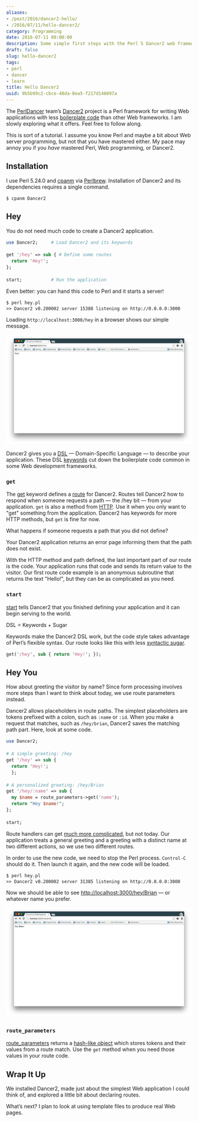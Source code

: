 ```yaml
---
aliases:
- /post/2016/dancer2-hello/
- /2016/07/11/hello-dancer2/
category: Programming
date: 2016-07-11 00:00:00
description: Some simple first steps with the Perl 5 Dancer2 web framework
draft: false
slug: hello-dancer2
tags:
- perl
- dancer
- learn
title: Hello Dancer2
uuid: 9b5b99c2-cbce-48da-8ea5-f217d146097a
---
```


The [PerlDancer](https://github.com/PerlDancer/) team’s
[Dancer2](https://metacpan.org/pod/Dancer2) project is a Perl framework
for writing Web applications with less [boilerplate
code](https://en.wikipedia.org/wiki/Boilerplate_code) than other Web
frameworks. I am slowly exploring what it offers. Feel free to follow
along.

This is sort of a tutorial. I assume you know Perl and maybe a bit about
Web server programming, but not that you have mastered either. My pace
may annoy you if you *have* mastered Perl, Web programming, or Dancer2.

## Installation

I use Perl 5.24.0 and [cpanm](https://metacpan.org/pod/App::cpanminus)
via [Perlbrew](http://perlbrew.pl/). Installation of Dancer2 and its
dependencies requires a single command.

    $ cpanm Dancer2

## Hey

You do not need much code to create a Dancer2 application.

``` perl
use Dancer2;     # Load Dancer2 and its keywords

get '/hey' => sub { # Define some routes
  return 'Hey!';
};

start;           # Run the application
```

Even better: you can hand this code to Perl and it starts a server\!

    $ perl hey.pl
    >> Dancer2 v0.200002 server 15388 listening on http://0.0.0.0:3000

Loading `http://localhost:3000/hey` in a browser shows our simple
message.

![Hey from Dancer2](dancer2-hey.png "Hey from Dancer2!")

Dancer2 gives you a
[DSL](https://en.wikipedia.org/wiki/Domain-specific_language) —
Domain-Specific Language — to describe your application. These DSL
[keywords](https://metacpan.org/pod/distribution/Dancer2/lib/Dancer2/Manual.pod#DSL-KEYWORDS)
cut down the boilerplate code common in some Web development frameworks.

### `get`

The
[get](https://metacpan.org/pod/distribution/Dancer2/lib/Dancer2/Manual.pod#get)
keyword defines a [route](https://metacpan.org/pod/Dancer2::Core::Route)
for Dancer2. Routes tell Dancer2 how to respond when someone requests a
path — the /hey bit — from your application. `get` is also a method from
[HTTP](https://en.wikipedia.org/wiki/Hypertext_Transfer_Protocol). Use
it when you only want to "get" something from the application. Dancer2
has keywords for more HTTP methods, but `get` is fine for now.

What happens if someone requests a path that you did not define?

Your Dancer2 application returns an error page informing them that the
path does not exist.

With the HTTP method and path defined, the last important part of our
route is the code. Your application runs that code and sends its return
value to the visitor. Our first route code example is an anonymous
subroutine that returns the text "Hello\!", but they can be as
complicated as you need.

### `start`

[start](https://metacpan.org/pod/distribution/Dancer2/lib/Dancer2/Manual.pod#start)
tells Dancer2 that you finished defining your application and it can
begin serving to the world.

DSL = Keywords + Sugar

Keywords make the Dancer2 DSL work, but the code style takes advantage
of Perl’s flexible syntax. Our route looks like this with less
[syntactic sugar](https://en.wikipedia.org/wiki/Syntactic_sugar).

``` perl
get('/hey', sub { return 'Hey!'; });
```

## Hey You

How about greeting the visitor by name? Since form processing involves
more steps than I want to think about today, we use route parameters
instead.

Dancer2 allows placeholders in route paths. The simplest placeholders
are tokens prefixed with a colon, such as `:name` or `:id`. When you
make a request that matches, such as `/hey/brian`, Dancer2 saves the
matching path part. Here, look at some code.

``` perl
use Dancer2;

# A simple greeting: /hey
get '/hey' => sub {
  return 'Hey!';
  };

# A personalized greeting: /hey/Brian
get '/hey/:name' => sub {
  my $name = route_parameters->get('name');
  return "Hey $name!";
};

start;
```

Route handlers can get [much more
complicated](https://metacpan.org/pod/distribution/Dancer2/lib/Dancer2/Manual.pod#Route-Handlers),
but not today. Our application treats a general greeting and a greeting
with a distinct name at two different actions, so we use two different
routes.

In order to use the new code, we need to stop the Perl process.
`Control-C` should do it. Then launch it again, and the new code will be
loaded.

    $ perl hey.pl
    >> Dancer2 v0.200002 server 31385 listening on http://0.0.0.0:3000

Now we should be able to see <http://localhost:3000/hey/Brian> — or
whatever name you prefer.

!["Hey Brian\!" in Dancer2](dancer2-hey-brian.png)

### `route_parameters`

[route\_parameters](https://metacpan.org/pod/distribution/Dancer2/lib/Dancer2/Manual.pod#route_parameters)
returns a [hash-like object](https://metacpan.org/pod/Hash::MultiValue)
which stores tokens and their values from a route match. Use the `get`
method when you need those values in your route code.

## Wrap It Up

We installed Dancer2, made just about the simplest Web application I
could think of, and explored a little bit about declaring routes.

What’s next? I plan to look at using template files to produce real Web
pages.